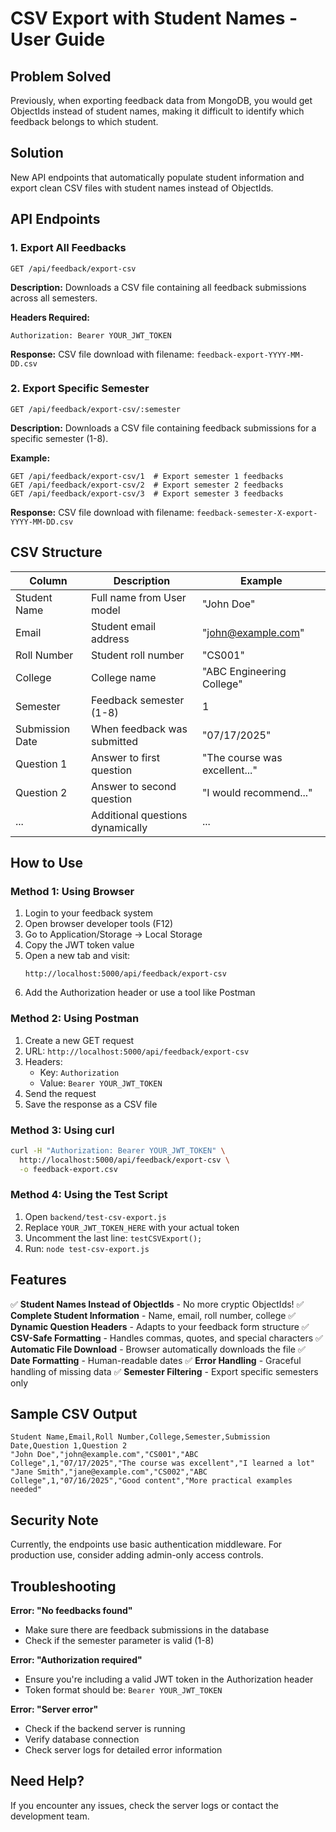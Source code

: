 # CSV Export with Student Names - User Guide

## Problem Solved
Previously, when exporting feedback data from MongoDB, you would get ObjectIds instead of student names, making it difficult to identify which feedback belongs to which student.

## Solution
New API endpoints that automatically populate student information and export clean CSV files with student names instead of ObjectIds.

## API Endpoints

### 1. Export All Feedbacks
```
GET /api/feedback/export-csv
```
**Description:** Downloads a CSV file containing all feedback submissions across all semesters.

**Headers Required:**
```
Authorization: Bearer YOUR_JWT_TOKEN
```

**Response:** CSV file download with filename: `feedback-export-YYYY-MM-DD.csv`

### 2. Export Specific Semester
```
GET /api/feedback/export-csv/:semester
```
**Description:** Downloads a CSV file containing feedback submissions for a specific semester (1-8).

**Example:**
```
GET /api/feedback/export-csv/1  # Export semester 1 feedbacks
GET /api/feedback/export-csv/2  # Export semester 2 feedbacks
GET /api/feedback/export-csv/3  # Export semester 3 feedbacks
```

**Response:** CSV file download with filename: `feedback-semester-X-export-YYYY-MM-DD.csv`

## CSV Structure

| Column | Description | Example |
|--------|-------------|---------|
| Student Name | Full name from User model | "John Doe" |
| Email | Student email address | "john@example.com" |
| Roll Number | Student roll number | "CS001" |
| College | College name | "ABC Engineering College" |
| Semester | Feedback semester (1-8) | 1 |
| Submission Date | When feedback was submitted | "07/17/2025" |
| Question 1 | Answer to first question | "The course was excellent..." |
| Question 2 | Answer to second question | "I would recommend..." |
| ... | Additional questions dynamically | ... |

## How to Use

### Method 1: Using Browser
1. Login to your feedback system
2. Open browser developer tools (F12)
3. Go to Application/Storage → Local Storage
4. Copy the JWT token value
5. Open a new tab and visit:
   ```
   http://localhost:5000/api/feedback/export-csv
   ```
6. Add the Authorization header or use a tool like Postman

### Method 2: Using Postman
1. Create a new GET request
2. URL: `http://localhost:5000/api/feedback/export-csv`
3. Headers:
   - Key: `Authorization`
   - Value: `Bearer YOUR_JWT_TOKEN`
4. Send the request
5. Save the response as a CSV file

### Method 3: Using curl
```bash
curl -H "Authorization: Bearer YOUR_JWT_TOKEN" \
  http://localhost:5000/api/feedback/export-csv \
  -o feedback-export.csv
```

### Method 4: Using the Test Script
1. Open `backend/test-csv-export.js`
2. Replace `YOUR_JWT_TOKEN_HERE` with your actual token
3. Uncomment the last line: `testCSVExport();`
4. Run: `node test-csv-export.js`

## Features

✅ **Student Names Instead of ObjectIds** - No more cryptic ObjectIds!
✅ **Complete Student Information** - Name, email, roll number, college
✅ **Dynamic Question Headers** - Adapts to your feedback form structure
✅ **CSV-Safe Formatting** - Handles commas, quotes, and special characters
✅ **Automatic File Download** - Browser automatically downloads the file
✅ **Date Formatting** - Human-readable dates
✅ **Error Handling** - Graceful handling of missing data
✅ **Semester Filtering** - Export specific semesters only

## Sample CSV Output

```csv
Student Name,Email,Roll Number,College,Semester,Submission Date,Question 1,Question 2
"John Doe","john@example.com","CS001","ABC College",1,"07/17/2025","The course was excellent","I learned a lot"
"Jane Smith","jane@example.com","CS002","ABC College",1,"07/16/2025","Good content","More practical examples needed"
```

## Security Note
Currently, the endpoints use basic authentication middleware. For production use, consider adding admin-only access controls.

## Troubleshooting

**Error: "No feedbacks found"**
- Make sure there are feedback submissions in the database
- Check if the semester parameter is valid (1-8)

**Error: "Authorization required"**
- Ensure you're including a valid JWT token in the Authorization header
- Token format should be: `Bearer YOUR_JWT_TOKEN`

**Error: "Server error"**
- Check if the backend server is running
- Verify database connection
- Check server logs for detailed error information

## Need Help?
If you encounter any issues, check the server logs or contact the development team.
